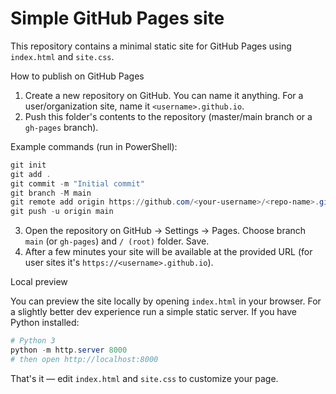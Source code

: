 # Simple GitHub Pages site

This repository contains a minimal static site for GitHub Pages using `index.html` and `site.css`.

How to publish on GitHub Pages

1. Create a new repository on GitHub. You can name it anything. For a user/organization site, name it `<username>.github.io`.
2. Push this folder's contents to the repository (master/main branch or a `gh-pages` branch).

Example commands (run in PowerShell):

```powershell
git init
git add .
git commit -m "Initial commit"
git branch -M main
git remote add origin https://github.com/<your-username>/<repo-name>.git
git push -u origin main
```

3. Open the repository on GitHub -> Settings -> Pages. Choose branch `main` (or `gh-pages`) and `/ (root)` folder. Save.
4. After a few minutes your site will be available at the provided URL (for user sites it's `https://<username>.github.io`).

Local preview

You can preview the site locally by opening `index.html` in your browser. For a slightly better dev experience run a simple static server. If you have Python installed:

```powershell
# Python 3
python -m http.server 8000
# then open http://localhost:8000
```

That's it — edit `index.html` and `site.css` to customize your page.